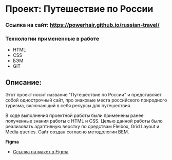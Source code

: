 # Проект: Путешествие по России

### Ссылка на сайт: https://powerhair.github.io/russian-travel/

### Технологии примененные в работе
* HTML
* CSS 
* БЭМ
* GIT

## Описание:

Этот проект носит название "Путешествие по России" и представляет собой однострочный сайт, про знаковые места российского природного туризма, включающий в себя ресурсы для путешествия.

В ходе выполнения проектной работы были применены ранее полученные знания работы с HTML и CSS. Целью данной работы было реализовать адаптивную верстку по средствам Flelbox, Grid Layout и Мedia queries.
Сайт создан согласно методологии BEM.

**Figma**

* [Ссылка на макет в Figma](https://www.figma.com/file/5S2WSbEFL6awjVWJ0NWL8Q/Sprint-3_-Russia-_-desktop-mobile?node-id=28503%3A0)
